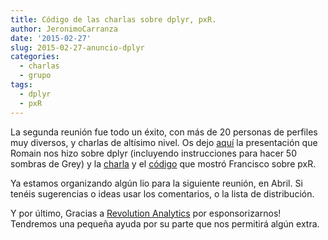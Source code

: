 ```yaml
---
title: Código de las charlas sobre dplyr, pxR.
author: JeronimoCarranza
date: '2015-02-27'
slug: 2015-02-27-anuncio-dplyr
categories: 
  - charlas
  - grupo
tags:
  - dplyr
  - pxR
---
```


La segunda reunión fue todo un éxito, con más de 20 personas de perfiles muy diversos, y charlas de altísimo nivel. Os dejo [aquí](http://fr.slideshare.net/romainfrancois/sevillar-meetup-dplyr-and-magrittr) la presentación que Romain nos hizo sobre dplyr (incluyendo instrucciones para hacer 50 sombras de Grey) y la [charla](http://epidemos.es/cursos/pxR.howto/SevillaRUser/) y el [código](https://github.com/viciana/pxR.howto.git) que mostró Francisco sobre pxR.

Ya estamos organizando algún lio para la siguiente reunión, en Abril. Si tenéis sugerencias o ideas usar los comentarios, o la lista de distribución.

Y por último, Gracias a [Revolution Analytics](https://blog.revolutionanalytics.com/) por esponsorizarnos! Tendremos una pequeña ayuda por su parte que nos permitirá algún extra.

